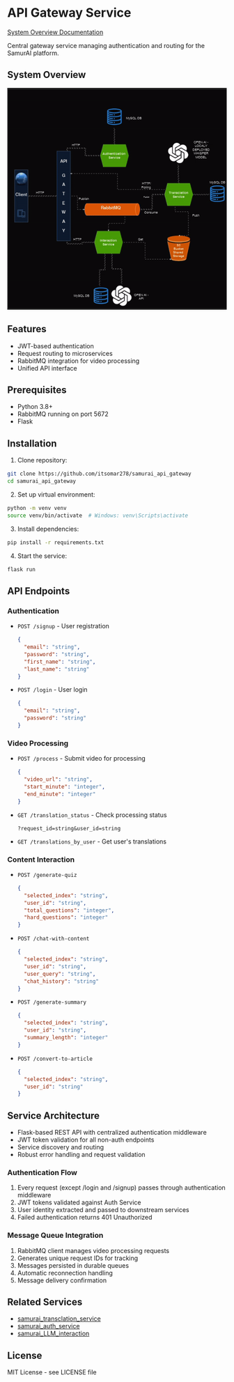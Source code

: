 # API Gateway Service

[System Overview Documentation](https://daffodil-throne-f06.notion.site/SamurAI-System-Overview-14c82c979e8480348029ec1cc43e9249?pvs=4)

Central gateway service managing authentication and routing for the SamurAI platform.

## System Overview
![System Architecture](https://github.com/itsomar278/samurai_video_service/blob/main/ezgif-4-77c29e34de%20(1).gif)

## Features
- JWT-based authentication
- Request routing to microservices
- RabbitMQ integration for video processing
- Unified API interface

## Prerequisites
- Python 3.8+
- RabbitMQ running on port 5672
- Flask

## Installation

1. Clone repository:
```bash
git clone https://github.com/itsomar278/samurai_api_gateway
cd samurai_api_gateway
```

2. Set up virtual environment:
```bash
python -m venv venv
source venv/bin/activate  # Windows: venv\Scripts\activate
```

3. Install dependencies:
```bash
pip install -r requirements.txt
```

4. Start the service:
```bash
flask run
```

## API Endpoints

### Authentication
- `POST /signup` - User registration
  ```json
  {
    "email": "string",
    "password": "string",
    "first_name": "string",
    "last_name": "string"
  }
  ```

- `POST /login` - User login
  ```json
  {
    "email": "string",
    "password": "string"
  }
  ```

### Video Processing
- `POST /process` - Submit video for processing
  ```json
  {
    "video_url": "string",
    "start_minute": "integer",
    "end_minute": "integer"
  }
  ```

- `GET /translation_status` - Check processing status
  ```
  ?request_id=string&user_id=string
  ```

- `GET /translations_by_user` - Get user's translations

### Content Interaction
- `POST /generate-quiz`
  ```json
  {
    "selected_index": "string",
    "user_id": "string",
    "total_questions": "integer",
    "hard_questions": "integer"
  }
  ```

- `POST /chat-with-content`
  ```json
  {
    "selected_index": "string",
    "user_id": "string",
    "user_query": "string",
    "chat_history": "string"
  }
  ```

- `POST /generate-summary`
  ```json
  {
    "selected_index": "string",
    "user_id": "string",
    "summary_length": "integer"
  }
  ```

- `POST /convert-to-article`
  ```json
  {
    "selected_index": "string",
    "user_id": "string"
  }
  ```

## Service Architecture
- Flask-based REST API with centralized authentication middleware
- JWT token validation for all non-auth endpoints
- Service discovery and routing
- Robust error handling and request validation

### Authentication Flow
1. Every request (except /login and /signup) passes through authentication middleware
2. JWT tokens validated against Auth Service
3. User identity extracted and passed to downstream services
4. Failed authentication returns 401 Unauthorized

### Message Queue Integration
1. RabbitMQ client manages video processing requests
2. Generates unique request IDs for tracking
3. Messages persisted in durable queues
4. Automatic reconnection handling
5. Message delivery confirmation

## Related Services
- [samurai_transclation_service](https://github.com/itsomar278/samurai_video_service)
- [samurai_auth_service](https://github.com/itsomar278/samurai_auth_service)
- [samurai_LLM_interaction](https://github.com/itsomar278/samurai_LLM_interaction)

## License
MIT License - see LICENSE file
